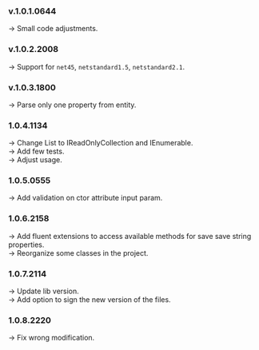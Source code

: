 ### **v.1.0.1.0644** 
-> Small code adjustments.<br/>

### **v.1.0.2.2008** 
-> Support for `net45`, `netstandard1.5`, `netstandard2.1`.<br/>

### **v.1.0.3.1800** 
-> Parse only one property from entity.<br/>

### **1.0.4.1134** 
-> Change List to IReadOnlyCollection and IEnumerable.<br/>
-> Add few tests.<br/>
-> Adjust usage.<br/>

### **1.0.5.0555** 
-> Add validation on ctor attribute input param.<br/>

### **1.0.6.2158** 
-> Add fluent extensions to access available methods for save save string properties.<br/>
-> Reorganize some classes in the project.<br/>

### **1.0.7.2114** 
-> Update lib version.<br/>
-> Add option to sign the new version of the files.<br/>

### **1.0.8.2220** 
-> Fix wrong modification.<br />